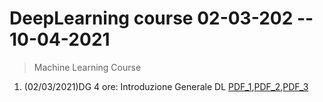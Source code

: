 # DeepLearning course 02-03-202 -- 10-04-2021 

> Machine Learning Course

1. (02/03/2021)DG 4 ore: Introduzione Generale DL [PDF_1](pdf/00_intro_ML.pdf),[PDF_2](pdf/1_IOT_INtro.pdf),[PDF_3](pdf/2_open_ledger.pdf)
